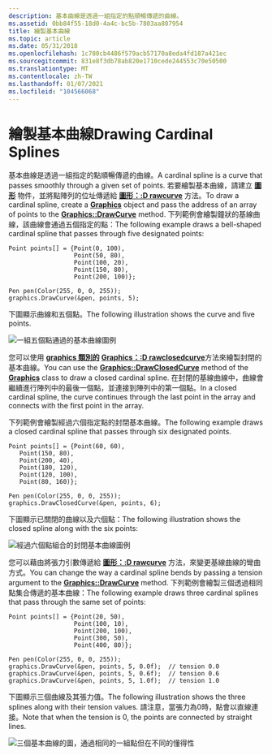 ```yaml
---
description: 基本曲線是透過一組指定的點順暢傳遞的曲線。
ms.assetid: 0bb84f55-18d0-4a4c-bc5b-7803aa807954
title: 繪製基本曲線
ms.topic: article
ms.date: 05/31/2018
ms.openlocfilehash: 1c780cb4486f579acb57170a8eda4fd187a421ec
ms.sourcegitcommit: 831e8f3db78ab820e1710cede244553c70e50500
ms.translationtype: MT
ms.contentlocale: zh-TW
ms.lasthandoff: 01/07/2021
ms.locfileid: "104566068"
---
```

# <a name="drawing-cardinal-splines"></a><span data-ttu-id="d5a27-103">繪製基本曲線</span><span class="sxs-lookup"><span data-stu-id="d5a27-103">Drawing Cardinal Splines</span></span>

<span data-ttu-id="d5a27-104">基本曲線是透過一組指定的點順暢傳遞的曲線。</span><span class="sxs-lookup"><span data-stu-id="d5a27-104">A cardinal spline is a curve that passes smoothly through a given set of points.</span></span> <span data-ttu-id="d5a27-105">若要繪製基本曲線，請建立 [**圖形**](/windows/desktop/api/gdiplusgraphics/nl-gdiplusgraphics-graphics) 物件，並將點陣列的位址傳遞給 [**圖形：:D rawcurve**](/previous-versions//ms536070(v=vs.85)) 方法。</span><span class="sxs-lookup"><span data-stu-id="d5a27-105">To draw a cardinal spline, create a [**Graphics**](/windows/desktop/api/gdiplusgraphics/nl-gdiplusgraphics-graphics) object and pass the address of an array of points to the [**Graphics::DrawCurve**](/previous-versions//ms536070(v=vs.85)) method.</span></span> <span data-ttu-id="d5a27-106">下列範例會繪製鐘狀的基線曲線，該曲線會通過五個指定的點：</span><span class="sxs-lookup"><span data-stu-id="d5a27-106">The following example draws a bell-shaped cardinal spline that passes through five designated points:</span></span>


```
Point points[] = {Point(0, 100),
                  Point(50, 80),
                  Point(100, 20),
                  Point(150, 80),
                  Point(200, 100)};

Pen pen(Color(255, 0, 0, 255));
graphics.DrawCurve(&pen, points, 5);
```



<span data-ttu-id="d5a27-107">下圖顯示曲線和五個點。</span><span class="sxs-lookup"><span data-stu-id="d5a27-107">The following illustration shows the curve and five points.</span></span>

![一組五個點通過的基本曲線圖例](images/cardinalspline1.png)

<span data-ttu-id="d5a27-109">您可以使用 [**graphics 類別的**](/windows/desktop/api/gdiplusgraphics/nl-gdiplusgraphics-graphics) [**Graphics：:D rawclosedcurve**](/previous-versions//ms536143(v=vs.85))方法來繪製封閉的基本曲線。</span><span class="sxs-lookup"><span data-stu-id="d5a27-109">You can use the [**Graphics::DrawClosedCurve**](/previous-versions//ms536143(v=vs.85)) method of the [**Graphics**](/windows/desktop/api/gdiplusgraphics/nl-gdiplusgraphics-graphics) class to draw a closed cardinal spline.</span></span> <span data-ttu-id="d5a27-110">在封閉的基線曲線中，曲線會繼續進行陣列中的最後一個點，並連接到陣列中的第一個點。</span><span class="sxs-lookup"><span data-stu-id="d5a27-110">In a closed cardinal spline, the curve continues through the last point in the array and connects with the first point in the array.</span></span>

<span data-ttu-id="d5a27-111">下列範例會繪製經過六個指定點的封閉基本曲線。</span><span class="sxs-lookup"><span data-stu-id="d5a27-111">The following example draws a closed cardinal spline that passes through six designated points.</span></span>


```
Point points[] = {Point(60, 60),
   Point(150, 80),
   Point(200, 40),
   Point(180, 120),
   Point(120, 100),
   Point(80, 160)};

Pen pen(Color(255, 0, 0, 255));
graphics.DrawClosedCurve(&pen, points, 6);
```



<span data-ttu-id="d5a27-112">下圖顯示已關閉的曲線以及六個點：</span><span class="sxs-lookup"><span data-stu-id="d5a27-112">The following illustration shows the closed spline along with the six points:</span></span>

![經過六個點組合的封閉基本曲線圖例](images/cardinalspline1a.png)

<span data-ttu-id="d5a27-114">您可以藉由將張力引數傳遞給 [**圖形：:D rawcurve**](/previous-versions//ms536070(v=vs.85)) 方法，來變更基線曲線的彎曲方式。</span><span class="sxs-lookup"><span data-stu-id="d5a27-114">You can change the way a cardinal spline bends by passing a tension argument to the [**Graphics::DrawCurve**](/previous-versions//ms536070(v=vs.85)) method.</span></span> <span data-ttu-id="d5a27-115">下列範例會繪製三個透過相同點集合傳遞的基本曲線：</span><span class="sxs-lookup"><span data-stu-id="d5a27-115">The following example draws three cardinal splines that pass through the same set of points:</span></span>


```
Point points[] = {Point(20, 50),
                  Point(100, 10),
                  Point(200, 100),
                  Point(300, 50),
                  Point(400, 80)};

Pen pen(Color(255, 0, 0, 255));
graphics.DrawCurve(&pen, points, 5, 0.0f);  // tension 0.0
graphics.DrawCurve(&pen, points, 5, 0.6f);  // tension 0.6
graphics.DrawCurve(&pen, points, 5, 1.0f);  // tension 1.0
```



<span data-ttu-id="d5a27-116">下圖顯示三個曲線及其張力值。</span><span class="sxs-lookup"><span data-stu-id="d5a27-116">The following illustration shows the three splines along with their tension values.</span></span> <span data-ttu-id="d5a27-117">請注意，當張力為0時，點會以直線連接。</span><span class="sxs-lookup"><span data-stu-id="d5a27-117">Note that when the tension is 0, the points are connected by straight lines.</span></span>

![三個基本曲線的圖，通過相同的一組點但在不同的懂得性](images/cardinalspline2.png)

 

 
